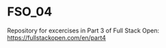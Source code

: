 # FSO_04
Repository for excercises in Part 3 of Full Stack Open: https://fullstackopen.com/en/part4
